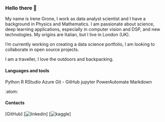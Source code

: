 ### Hello there 👋

<p>My name is Irene Grone, I work as data analyst scientist and I have a background in Physics and Mathematics. I am passionate about science, deep learning applications, especially in computer vision and DSP, and new technologies. My origins are Italian, but I live in London (UK).</p>

<p>I’m currently working on creating a data science portfolio, I am looking to collaborate in open source projects.</p>

<p>I am a traveller, I love the outdoors and backpacking.

#### Languages and tools

Python
R
RStudio
Azure
Git - GitHub
jupyter
PowerAutomate
Markdown

:atom:


#### Contacts

[GitHub]
[![linkedin]()]
[![kaggle]()]
